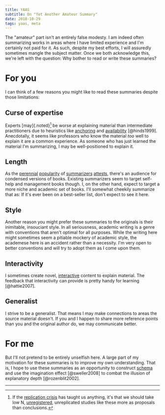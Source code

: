 ```yaml
---
title: YAAS
subtitle: On "Yet Another Amateur Summary"
date: 2018-10-29
tags: yaas, meta
---
```


The "amateur" part isn't an entirely false modesty. I am indeed often summarizing works in areas where I have limited experience and I'm certainly not paid for it. As such, despite my best efforts, I will assuredly sometimes mangle the subject matter. Once we both acknowledge this, we're left with the question: Why bother to read or write these summaries?

# For you

I can think of a few reasons you might like to read these summaries despite those limitations:

## Curse of expertise

Experts [may]{.noted}[^dubious] be worse at explaining material than intermediate practitioners due to heuristics like [anchoring](https://en.wikipedia.org/wiki/Anchoring) and [availability](https://en.wikipedia.org/wiki/Availability_heuristic) [@hinds1999]. Anecdotally, it seems like professors who know the material _too_ well to explain it are a common experience. As someone who has just learned the material I'm summarizing, I may be well-positioned to explain it.

## Length

As the [perennial](https://www.sparknotes.com/lit/) [popularity](https://sivers.org/book) of [summarizers](https://www.blinkist.com/) [attests](https://joosr.com/our-books), there's an audience for condensed versions of books. Existing summarizers seem to target self-help and management books though. I, on the other hand, expect to target a more niche and academic set of books. I'll somewhat cheekily summarize that as: If it's ever been on a best-seller list, don't expect to see it here.

<!--more-->

## Style

Another reason you might prefer these summaries to the originals is their inimitable, insouciant style. In all seriousness, academic writing is a genre with conventions that aren't optimal for all purposes. While the writing here might sometimes seem a pitiable mockery of academic style, the academese here is an accident rather than a necessity. I'm very open to better conventions and will try to adopt them as I come upon them.

## Interactivity

I sometimes create novel, [interactive](/tag/interactive/) content to explain material. The feedback that interactivity can provide is pretty handy for learning [@hattie2007].

## Generalist

I strive to be a generalist. That means I may make connections to areas the source material doesn't. If you and I happen to share more reference points than you and the original author do, we may communicate better.

# For me

But I'll not pretend to be entirely unselfish here. A large part of my motivation for these summaries is to improve my own understanding. That is, I hope to use these summaries as an opportunity to construct [schema](https://en.wikipedia.org/wiki/Schema_(psychology)) and use the imagination effect [@sweller2008] to combat the illusion of explanatory depth [@rozenblit2002].

<hr class="references">

[^dubious]: If the [replication crisis](https://en.wikipedia.org/wiki/Replication_crisis) has taught us anything, it's that we should take low N, [unregistered](https://cos.io/prereg/), unreplicated studies like these more as proposals than conclusions.
